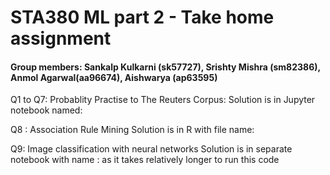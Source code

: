 # STA380 ML part 2 - Take home assignment
#### Group members: Sankalp Kulkarni (sk57727), Srishty Mishra (sm82386), Anmol Agarwal(aa96674), Aishwarya (ap63595)

Q1 to Q7: Probablity Practise to The Reuters Corpus:
Solution is in Jupyter notebook named: 

Q8 : Association Rule Mining
Solution is in R with file name:

Q9: Image classification with neural networks
Solution is in separate notebook with name : 
as it takes relatively longer to run this code





